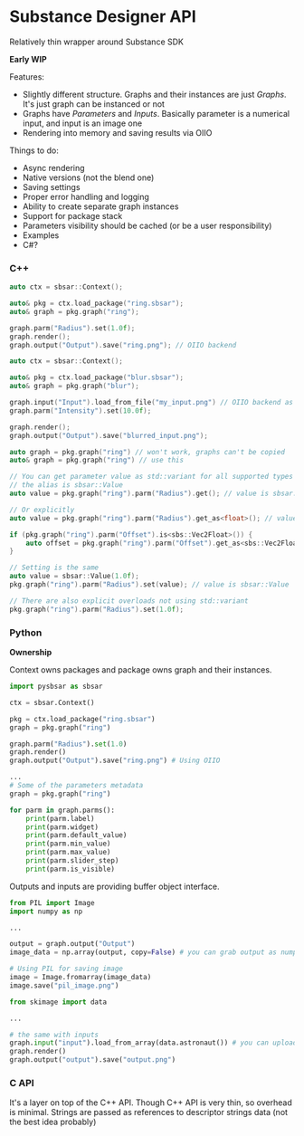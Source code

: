 # Substance Designer API
Relatively thin wrapper around Substance SDK

**Early WIP**

Features:
* Slightly different structure. Graphs and their instances are just _Graphs_. It's just graph can be instanced or not
* Graphs have _Parameters_ and _Inputs_. Basically parameter is a numerical input, and input is an image one
* Rendering into memory and saving results via OIIO

Things to do:
* Async rendering
* Native versions (not the blend one)
* Saving settings 
* Proper error handling and logging
* Ability to create separate graph instances
* Support for package stack
* Parameters visibility should be cached (or be a user responsibility)
* Examples
* C#?

### C++
```c++
auto ctx = sbsar::Context();

auto& pkg = ctx.load_package("ring.sbsar");
auto& graph = pkg.graph("ring");

graph.parm("Radius").set(1.0f);
graph.render();
graph.output("Output").save("ring.png"); // OIIO backend
```

```c++
auto ctx = sbsar::Context();

auto& pkg = ctx.load_package("blur.sbsar");
auto& graph = pkg.graph("blur");

graph.input("Input").load_from_file("my_input.png") // OIIO backend as well
graph.parm("Intensity").set(10.0f);

graph.render();
graph.output("Output").save("blurred_input.png");
```

```c++
auto graph = pkg.graph("ring") // won't work, graphs can't be copied
auto& graph = pkg.graph("ring") // use this
```

```c++
// You can get parameter value as std::variant for all supported types (including std::monostate)
// the alias is sbsar::Value
auto value = pkg.graph("ring").parm("Radius").get(); // value is sbsar::Value

// Or explicitly
auto value = pkg.graph("ring").parm("Radius").get_as<float>(); // value is float

if (pkg.graph("ring").parm("Offset").is<sbs::Vec2Float>()) {
    auto offset = pkg.graph("ring").parm("Offset").get_as<sbs::Vec2Float>();
}
```


```c++
// Setting is the same
auto value = sbsar::Value(1.0f);
pkg.graph("ring").parm("Radius").set(value); // value is sbsar::Value

// There are also explicit overloads not using std::variant
pkg.graph("ring").parm("Radius").set(1.0f);
```


### Python 

**Ownership**

Context owns packages and package owns graph and their instances.

```python
import pysbsar as sbsar

ctx = sbsar.Context()

pkg = ctx.load_package("ring.sbsar")
graph = pkg.graph("ring")

graph.parm("Radius").set(1.0)
graph.render()
graph.output("Output").save("ring.png") # Using OIIO
```

```python
...
# Some of the parameters metadata
graph = pkg.graph("ring")

for parm in graph.parms():
    print(parm.label)
    print(parm.widget)
    print(parm.default_value)
    print(parm.min_value)
    print(parm.max_value)
    print(parm.slider_step)
    print(parm.is_visible)
```

Outputs and inputs are providing buffer object interface.
```python
from PIL import Image
import numpy as np

...

output = graph.output("Output")
image_data = np.array(output, copy=False) # you can grab output as numpy array

# Using PIL for saving image 
image = Image.fromarray(image_data) 
image.save("pil_image.png")
```

```python
from skimage import data

...

# the same with inputs
graph.input("input").load_from_array(data.astronaut()) # you can upload numpy array to any input
graph.render()
graph.output("output").save("output.png")
```

### C API

It's a layer on top of the C++ API. Though C++ API is very thin, so overhead is minimal.
Strings are passed as references to descriptor strings data (not the best idea probably)